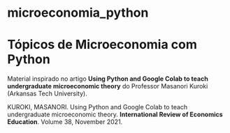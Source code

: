 # microeconomia_python
# Tópicos de Microeconomia com Python

Material inspirado no artigo **Using Python and Google Colab to teach undergraduate microeconomic theory** do Professor Masanori Kuroki (Arkansas Tech University).

KUROKI, MASANORI. Using Python and Google Colab to teach undergraduate microeconomic theory. **International Review of Economics Education**. Volume 38, November 2021.
